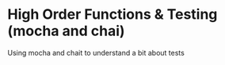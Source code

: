 # High Order Functions & Testing (mocha and chai)

Using mocha and chait to understand a bit about tests
